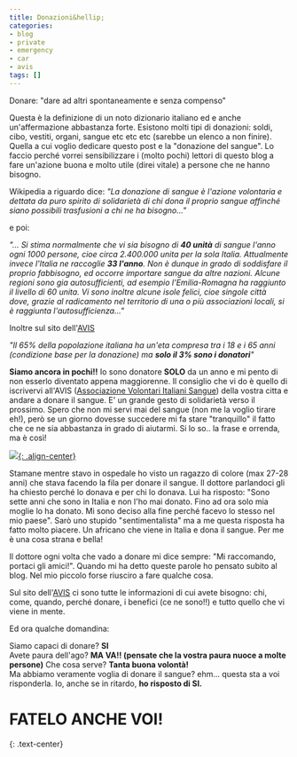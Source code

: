 ```yaml
---
title: Donazioni&hellip;
categories:
- blog
- private
- emergency
- car
- avis
tags: []
---
```

Donare: "dare ad altri spontaneamente e senza compenso"

Questa è la definizione di un noto dizionario italiano ed e anche
un'affermazione abbastanza forte. Esistono molti tipi di donazioni: soldi,
cibo, vestiti, organi, sangue etc etc etc (sarebbe un elenco a non finire).
Quella a cui voglio dedicare questo post e la "donazione del sangue". Lo
faccio perché vorrei sensibilizzare i (molto pochi) lettori di questo blog a
fare un'azione buona e molto utile (direi vitale) a persone che ne hanno
bisogno.

Wikipedia a riguardo dice: _"La donazione di sangue è l'azione volontaria e dettata da puro spirito di
solidarietà di chi dona il proprio sangue affinché siano possibili trasfusioni
a chi ne ha bisogno..."_  
  
e poi:  
  
_"... Si stima normalmente che vi sia bisogno di __40 unità__ di sangue l'anno ogni
1000 persone, cioe circa 2.400.000 unita per la sola Italia. Attualmente
invece l'Italia ne raccoglie __33 l'anno__. Non è dunque in grado di soddisfare il
proprio fabbisogno, ed occorre importare sangue da altre nazioni. Alcune
regioni sono gia autosufficienti, ad esempio l'Emilia-Romagna ha raggiunto il
livello di 60 unita. Vi sono inoltre alcune isole felici, cioe singole città
dove, grazie al radicamento nel territorio di una o più associazioni locali,
si è raggiunta l'autosufficienza..."_  
  
Inoltre sul sito dell'[AVIS](http://www.avis.it/)  
  
_"Il 65% della popolazione italiana ha un'eta compresa tra i 18 e i 65 anni
(condizione base per la donazione) ma __solo il 3% sono i donatori__"_  
  
  
__Siamo ancora in pochi!!__ Io sono donatore __SOLO__ da un anno e mi pento di non esserlo
diventato appena maggiorenne. Il consiglio che vi do è quello di iscrivervi all'AVIS
([Associazione Volontari Italiani Sangue](http://www.avis.it/)) della vostra citta e
andare a donare il sangue. E' un grande gesto di solidarietà verso il prossimo.
Spero che non mi servi mai del sangue (non me la voglio tirare eh!), però se un giorno
dovesse succedere mi fa stare "tranquillo" il fatto che ce ne sia abbastanza in grado
di aiutarmi. Si lo so.. la frase e orrenda, ma è così!  
  
[![]({{site.url}}/images/avis.gif){: .align-center}]({{site.url}}/images/avis.gif)

Stamane mentre stavo in ospedale ho visto un ragazzo di colore (max 27-28 anni) che
stava facendo la fila per donare il sangue. Il dottore parlandoci gli ha
chiesto perché lo donava e per chi lo donava. Lui ha risposto: "Sono sette
anni che sono in Italia e non l'ho mai donato. Fino ad ora solo mia moglie lo
ha donato. Mi sono deciso alla fine perché facevo lo stesso nel mio paese".
Sarò uno stupido "sentimentalista" ma a me questa risposta ha fatto molto
piacere. Un africano che viene in Italia e dona il sangue. Per me è una cosa
strana e bella!  
  
Il dottore ogni volta che vado a donare mi dice sempre: "Mi raccomando,
portaci gli amici!". Quando mi ha detto queste parole ho pensato subito al
blog. Nel mio piccolo forse riusciro a fare qualche cosa.  
  
Sul sito dell'[AVIS](http://www.avis.it/) ci sono tutte le informazioni di cui
avete bisogno: chi, come, quando, perché donare, i benefici (ce ne sono!!) e
tutto quello che vi viene in mente.  
  
Ed ora qualche domandina:  
  
Siamo capaci di donare? __SI__  
Avete paura dell'ago? __MA VA!! (pensate che la vostra paura nuoce a molte
persone)__
Che cosa serve? __Tanta buona volontà!__  
Ma abbiamo veramente voglia di donare il sangue? ehm... questa sta a voi
risponderla. Io, anche se in ritardo, __ho risposto di SI.__  
  
# FATELO ANCHE VOI!
{: .text-center}

  

